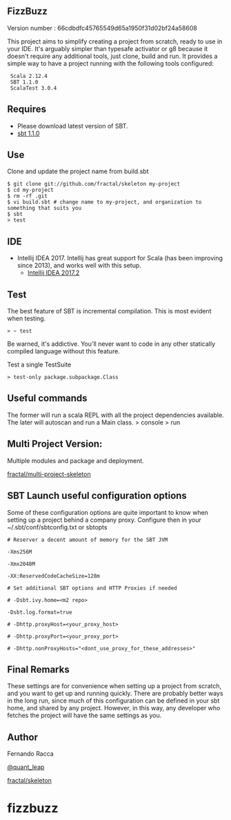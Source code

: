FizzBuzz
------------
Version number : 66cdbdfc45765549d65a1950f31d02bf24a58608

This project aims to simplify creating a project from scratch, ready to use in your IDE.
It's arguably simpler than typesafe activator or g8 because it doesn't require any additional tools, just clone, build and run.
It provides a simple way to have a project running with the following tools configured:

     Scala 2.12.4
     SBT 1.1.0
     ScalaTest 3.0.4

Requires
---------------
* Please download latest version of SBT.
* [sbt 1.1.0](http://www.scala-sbt.org)

Use
---------------
Clone and update the project name from build.sbt

    $ git clone git://github.com/fractal/skeleton my-project
    $ cd my-project
    $ rm -rf .git
    $ vi build.sbt # change name to my-project, and organization to something that suits you
    $ sbt
    > test

IDE
---------------
* Intellij IDEA 2017. Intellij has great support for Scala (has been improving since 2013), and works well with this setup.
	* [Intellij IDEA 2017.2](http://www.jetbrains.com/idea/download/)

Test
------------------
The best feature of SBT is incremental compilation. This is most evident when testing.

	> ~ test

Be warned, it's addictive. You'll never want to code in any other statically compiled language without this feature.

Test a single TestSuite

	> test-only package.subpackage.Class

Useful commands
-----------------
The former will run a scala REPL with all the project dependencies available. The later will autoscan and run a Main class.
	> console
	> run

Multi Project Version:
-----------------------

Multiple modules and package and deployment.

[fractal/multi-project-skeleton](https://github.com/fractal/multi-project-skeleton)


SBT Launch useful configuration options
---------------------------------------
Some of these configuration options are quite important to know when setting up a project behind a company proxy.
Configure then in your ~/.sbt/conf/sbtconfig.txt or sbtopts

	# Reserver a decent amount of memory for the SBT JVM  
 
	-Xms256M
 
	-Xmx2048M
 
	-XX:ReservedCodeCacheSize=128m
 
	# Set additional SBT options and HTTP Proxies if needed
 
	# -Dsbt.ivy.home=<m2 repo>
 
	-Dsbt.log.format=true
 
	# -Dhttp.proxyHost=<your_proxy_host>
 
	# -Dhttp.proxyPort=<your_proxy_port>
 
	# -Dhttp.nonProxyHosts="<dont_use_proxy_for_these_addresses>"


Final Remarks
--------------------
These settings are for convenience when setting up a project from scratch, and you want to get up and running quickly. 
There are probably better ways in the long run, since much of this configuration can be defined in your sbt home, and shared by any project.
However, in this way, any developer who fetches the project will have the same settings as you.

Author
--------------------
Fernando Racca

[@quant_leap](http://twitter.com/quant_leap)

[fractal/skeleton](http://github.com/fractal/skeleton)


# fizzbuzz
